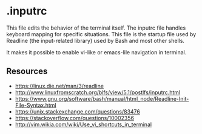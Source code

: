 # .inputrc

This file edits the behavior of the terminal itself.
The inputrc file handles keyboard mapping for specific situations.
This file is the startup file used by Readline (the input-related library)
used by Bash and most other shells.

It makes it possible to enable vi-like or emacs-lile navigation in terminal.

## Resources

* https://linux.die.net/man/3/readline
* http://www.linuxfromscratch.org/blfs/view/5.1/postlfs/inputrc.html
* https://www.gnu.org/software/bash/manual/html_node/Readline-Init-File-Syntax.html
* https://unix.stackexchange.com/questions/83476
* https://stackoverflow.com/questions/10002356
* http://vim.wikia.com/wiki/Use_vi_shortcuts_in_terminal

